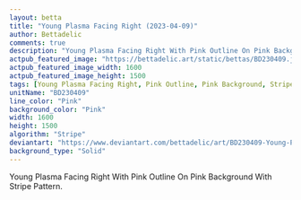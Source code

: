 ```yaml
---
layout: betta
title: "Young Plasma Facing Right (2023-04-09)"
author: Bettadelic
comments: true
description: "Young Plasma Facing Right With Pink Outline On Pink Background With Stripe Pattern."
actpub_featured_image: "https://bettadelic.art/static/bettas/BD230409.jpg"
actpub_featured_image_width: 1600
actpub_featured_image_height: 1500
tags: [Young Plasma Facing Right, Pink Outline, Pink Background, Stripe Pattern, April 2023, Solid Background Pattern]
unitName: "BD230409"
line_color: "Pink"
background_color: "Pink"
width: 1600
height: 1500
algorithm: "Stripe"
deviantart: "https://www.deviantart.com/bettadelic/art/BD230409-Young-Plasma-Facing-Right-2023-04-09-957375843"
background_type: "Solid"
---
```


Young Plasma Facing Right With Pink Outline On Pink Background With Stripe Pattern.
